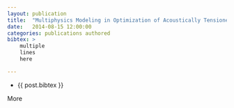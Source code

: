 ```yaml
---
layout: publication
title:  "Multiphysics Modeling in Optimization of Acoustically Tensioned Metastable Fluid Neutron Detectors"
date:   2014-08-15 12:00:00
categories: publications authored
bibtex: >
	multiple
	lines
	here

---
```


* {{ post.bibtex }}



More
